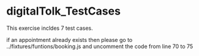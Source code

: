 # digitalTolk_TestCases
This exercise incldes 7 test cases. 

if an appointment already exists then please go to ../fixtures/funtions/booking.js 
and uncomment the code from line 70 to 75
